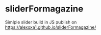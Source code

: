 # sliderFormagazine
Simlple slider build in JS publish on https://alexoxa1.github.io/sliderFormagazine/
